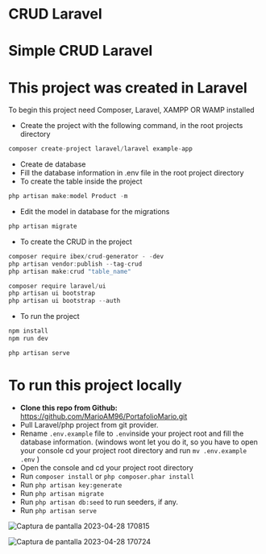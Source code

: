 # CRUD Laravel

# Simple CRUD Laravel

# **This project was created in Laravel**

To begin this project need Composer, Laravel, XAMPP OR WAMP installed

- Create the project with the following command, in the root projects directory

```jsx
composer create-project laravel/laravel example-app
```

- Create de database
- Fill the database information in .env file in the root project directory
- To create the table inside the project

```jsx
php artisan make:model Product -m
```

- Edit the model in database for the migrations

```jsx
php artisan migrate
```

- To create the CRUD in the project

```jsx
composer require ibex/crud-generator - -dev
php artisan vendor:publish --tag-crud
php artisan make:crud "table_name"

composer require laravel/ui
php artisan ui bootstrap
php artisan ui bootstrap --auth
```

- To run the project

```jsx
npm install
npm run dev

php artisan serve
```

# **To run this project locally**

- **Clone this repo from Github:** https://github.com/MarioAM96/PortafolioMario.git
- Pull Laravel/php project from git provider.
- Rename `.env.example` file to `.env`inside your project root and fill the database information. (windows wont let you do it, so you have to open your console cd your project root directory and run `mv .env.example .env` )
- Open the console and cd your project root directory
- Run `composer install` or `php composer.phar install`
- Run `php artisan key:generate`
- Run `php artisan migrate`
- Run `php artisan db:seed` to run seeders, if any.
- Run `php artisan serve`

![Captura de pantalla 2023-04-28 170815](https://user-images.githubusercontent.com/91484233/235263077-3d4bc034-df94-48ea-9230-d375f9339271.png)

![Captura de pantalla 2023-04-28 170724](https://user-images.githubusercontent.com/91484233/235263110-a17240e8-b78f-4a6b-a975-a8fe909a627b.png)


